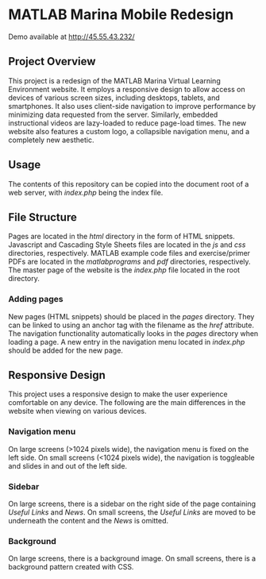 # MATLAB Marina Mobile Redesign

Demo available at
http://45.55.43.232/

## Project Overview
This project is a redesign of the MATLAB Marina Virtual Learning Environment website. It employs a responsive design to allow access on devices of various screen sizes, including desktops, tablets, and smartphones. It also uses client-side navigation to improve performance by minimizing data requested from the server. Similarly, embedded instructional videos are lazy-loaded to reduce page-load times. The new website also features a custom logo, a collapsible navigation menu, and a completely new aesthetic.

## Usage
The contents of this repository can be copied into the document root of a web server, with *index.php* being the index file.

## File Structure
Pages are located in the *html* directory in the form of HTML snippets. Javascript and Cascading Style Sheets files are located in the *js* and *css* directories, respectively. MATLAB example code files and exercise/primer PDFs are located in the *matlabprograms* and *pdf* directories, respectively. The master page of the website is the *index.php* file located in the root directory. 

### Adding pages
New pages (HTML snippets) should be placed in the *pages* directory. They can be linked to using an anchor <a> tag with the filename as the *href* attribute. The navigation functionality automatically looks in the *pages* directory when loading a page. A new entry in the navigation menu located in *index.php* should be added for the new page. 

## Responsive Design 
This project uses a responsive design to make the user experience comfortable on any device. The following are the main differences in the website when viewing on various devices. 

### Navigation menu
On large screens (>1024 pixels wide), the navigation menu is fixed on the left side.
On small screens (<1024 pixels wide), the navigation is toggleable and slides in and out of the left side. 

### Sidebar
On large screens, there is a sidebar on the right side of the page containing *Useful Links* and *News*.
On small screens, the *Useful Links* are moved to be underneath the content and the *News* is omitted.

### Background
On large screens, there is a background image. 
On small screens, there is a background pattern created with CSS.


